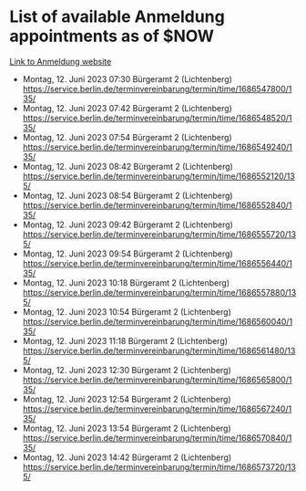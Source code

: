 # List of available Anmeldung appointments as of $NOW
[Link to Anmeldung website](https://service.berlin.de/terminvereinbarung/termin/tag.php?termin=1&anliegen[]=120686&dienstleisterlist=122210,122217,327316,122219,327312,122227,327314,122231,327346,122243,327348,122254,122252,329742,122260,329745,122262,329748,122271,327278,122273,327274,122277,327276,330436,122280,327294,122282,327290,122284,327292,122291,327270,122285,327266,122286,327264,122296,327268,150230,329760,122297,327286,122294,327284,122312,329763,122314,329775,122304,327330,122311,327334,122309,327332,317869,122281,327352,122279,329772,122283,122276,327324,122274,327326,122267,329766,122246,327318,122251,327320,122257,327322,122208,327298,122226,327300&herkunft=http%3A%2F%2Fservice.berlin.de%2Fdienstleistung%2F120686%2F)
- Montag, 12. Juni 2023 07:30 Bürgeramt 2 (Lichtenberg) https://service.berlin.de/terminvereinbarung/termin/time/1686547800/135/
- Montag, 12. Juni 2023 07:42 Bürgeramt 2 (Lichtenberg) https://service.berlin.de/terminvereinbarung/termin/time/1686548520/135/
- Montag, 12. Juni 2023 07:54 Bürgeramt 2 (Lichtenberg) https://service.berlin.de/terminvereinbarung/termin/time/1686549240/135/
- Montag, 12. Juni 2023 08:42 Bürgeramt 2 (Lichtenberg) https://service.berlin.de/terminvereinbarung/termin/time/1686552120/135/
- Montag, 12. Juni 2023 08:54 Bürgeramt 2 (Lichtenberg) https://service.berlin.de/terminvereinbarung/termin/time/1686552840/135/
- Montag, 12. Juni 2023 09:42 Bürgeramt 2 (Lichtenberg) https://service.berlin.de/terminvereinbarung/termin/time/1686555720/135/
- Montag, 12. Juni 2023 09:54 Bürgeramt 2 (Lichtenberg) https://service.berlin.de/terminvereinbarung/termin/time/1686556440/135/
- Montag, 12. Juni 2023 10:18 Bürgeramt 2 (Lichtenberg) https://service.berlin.de/terminvereinbarung/termin/time/1686557880/135/
- Montag, 12. Juni 2023 10:54 Bürgeramt 2 (Lichtenberg) https://service.berlin.de/terminvereinbarung/termin/time/1686560040/135/
- Montag, 12. Juni 2023 11:18 Bürgeramt 2 (Lichtenberg) https://service.berlin.de/terminvereinbarung/termin/time/1686561480/135/
- Montag, 12. Juni 2023 12:30 Bürgeramt 2 (Lichtenberg) https://service.berlin.de/terminvereinbarung/termin/time/1686565800/135/
- Montag, 12. Juni 2023 12:54 Bürgeramt 2 (Lichtenberg) https://service.berlin.de/terminvereinbarung/termin/time/1686567240/135/
- Montag, 12. Juni 2023 13:54 Bürgeramt 2 (Lichtenberg) https://service.berlin.de/terminvereinbarung/termin/time/1686570840/135/
- Montag, 12. Juni 2023 14:42 Bürgeramt 2 (Lichtenberg) https://service.berlin.de/terminvereinbarung/termin/time/1686573720/135/
